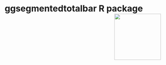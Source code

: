 # ggsegmentedtotalbar R package<img width = 150px height = 150px src="[https://user-images.githubusercontent.com/67192157/97783151-22ee0280-1b96-11eb-9b78-2ba02395c5c8.png](https://github.com/user-attachments/assets/73d1a505-64c0-4329-9bf3-01c203412662)" align="right" />
